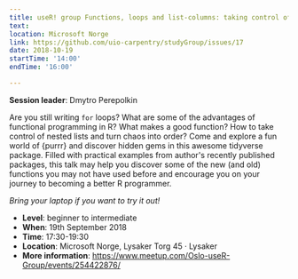 ```yaml
---
title: useR! group Functions, loops and list-columns: taking control of lists with purrr
text: 
location: Microsoft Norge
link: https://github.com/uio-carpentry/studyGroup/issues/17
date: 2018-10-19
startTime: '14:00'
endTime: '16:00'

---
```


**Session leader**: Dmytro Perepolkin

Are you still writing `for` loops? What are some of the advantages of functional programming in R? What makes a good function? How to take control of nested lists and turn chaos into order? Come and explore a fun world of {purrr} and discover hidden gems in this awesome tidyverse package. Filled with practical examples from author's recently published packages, this talk may help you discover some of the new (and old) functions you may not have used before and encourage you on your journey to becoming a better R programmer.


_Bring your laptop if you want to try it out!_

- **Level**: beginner to intermediate
- **When**: 19th September 2018
- **Time**: 17:30-19:30
- **Location**:   Microsoft Norge, Lysaker Torg 45 · Lysaker
- **More information**: https://www.meetup.com/Oslo-useR-Group/events/254422876/

